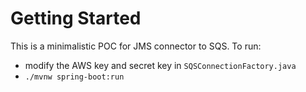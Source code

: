 # Getting Started

This is a minimalistic POC for JMS connector to SQS. To run:

- modify the AWS key and secret key in `SQSConnectionFactory.java`
- ```./mvnw spring-boot:run```
